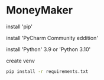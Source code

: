 # MoneyMaker

install 'pip'

install 'PyCharm Community eddition'

install 'Python' 3.9 or 'Python 3.10'

create venv
``` bash 
pip install -r requirements.txt
```
